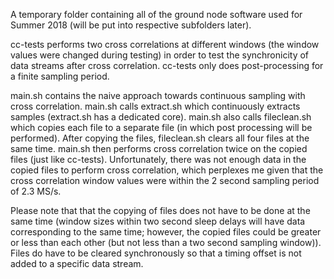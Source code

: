 A temporary folder containing all of the ground node software used for Summer 2018 (will be put into respective subfolders later). 

cc-tests performs two cross correlations at different windows (the window values were changed during testing) in order to test the synchronicity of data streams after cross correlation. cc-tests only does post-processing for a finite sampling period. 

main.sh contains the naive approach towards continuous sampling with cross correlation. main.sh calls extract.sh which continuously extracts samples (extract.sh has a dedicated core). main.sh also calls fileclean.sh which copies each file to a separate file (in which post processing will be performed). After copying the files, fileclean.sh clears all four files at the same time. main.sh then performs cross correlation twice on the copied files (just like cc-tests). Unfortunately, there was not enough data in the copied files to perform cross correlation, which perplexes me given that the cross correlation window values were within the 2 second sampling period of 2.3 MS/s.

Please note that that the copying of files does not have to be done at the same time (window sizes within two second sleep delays will have data corresponding to the same time; however, the copied files could be greater or less than each other (but not less than a two second sampling window)). Files do have to be cleared synchronously so that a timing offset is not added to a specific data stream.
